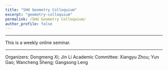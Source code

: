 ```yaml
---
title: "SHU Geometry Colloquium"
excerpt: "geometry-colloquium"
permalink: /SHU Geometry Colloquium/
author_profile: false
---
```


<hr>

This is a weekly online seminar.

<hr>

Organizers: Dongmeng Xi; Jin Li
Academic Committee: Xiangyu Zhou; Yun Gao; Wancheng Sheng; Gangsong Leng
    
 
